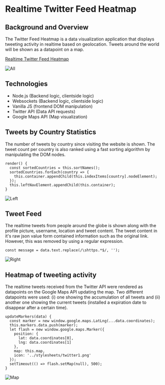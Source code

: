 # Realtime Twitter Feed Heatmap

## Background and Overview
The Twitter Feed Heatmap is a data visualization application that displays tweeting activity in realtime based on geolocation. Tweets around the world will be shown as a datapoint on a map.

[Realtime Twitter Feed Heatmap](https://realtime-twitter-feed-heatmap.herokuapp.com/)

![All](./wiki/all.png)

## Technologies
* Node.js (Backend logic, clientside logic)
* Websockets (Backend logic, clientside logic)
* Vanilla JS (frontend DOM manipulation)
* Twitter API (Data API requests)
* Google Maps API (Map visualization)

## Tweets by Country Statistics
The number of tweets by country since visiting the website is shown. The tweet count per country is also ranked using a fast sorting algorithm by manipulating the DOM nodes.
```
render() {
  const sortedCountries = this.sortNames();
  sortedCountries.forEach(country => {
    this.container.appendChild(this.indexItems[country].nodeElement);
  });
  this.leftNavElement.appendChild(this.container);
}
```
![Left](./wiki/left.png)

## Tweet Feed
The realtime tweets from people around the globe is shown along with the profile picture, username, location and tweet content. The tweet content in it's raw json value form contained information such as the original link. However, this was removed by using a regular expression.
```
const message = data.text.replace(/\shttps.*$/, '');
```
![Right](./wiki/right.png)

## Heatmap of tweeting activity
The realtime tweets received from the Twitter API were rendered as datapoints on the Google Maps API updating the map. Two different datapoints were used: (i) one showing the accumulation of all tweets and (ii) another one showing the current tweets (installed a expiration date to disappear after a certain time).
```
updateMarkers(data) {
  const marker = new window.google.maps.LatLng(...data.coordinates);
  this.markers.data.push(marker);
  let flash = new window.google.maps.Marker({
    position: {
      lat: data.coordinates[0],
      lng: data.coordinates[1]
    },
    map: this.map,
    icon: '../stylesheets/twitter1.png'
  });
  setTimeout(() => flash.setMap(null), 500);
}
```
![Map](./wiki/map.png)
